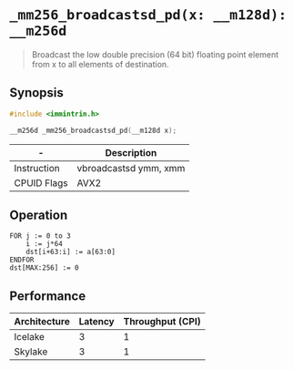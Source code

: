 `_mm256_broadcastsd_pd(x: __m128d): __m256d`
============================================

> Broadcast the low double precision (64 bit) floating point element from x to all elements of destination.

## Synopsis

```c
#include <immintrin.h>

__m256d _mm256_broadcastsd_pd(__m128d x);
```

| -           | Description           |
| ----------- | --------------------- |
| Instruction | vbroadcastsd ymm, xmm |
| CPUID Flags | AVX2                  |

## Operation

```
FOR j := 0 to 3
	i := j*64
	dst[i+63:i] := a[63:0]
ENDFOR
dst[MAX:256] := 0
```

## Performance

| Architecture | Latency | Throughput (CPI) |
| ------------ | ------- | ---------------- |
| Icelake      | 3       | 1                |
| Skylake      | 3       | 1                |

